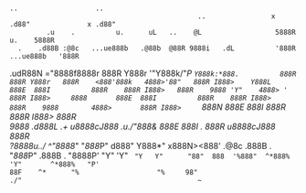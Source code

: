 
                                                                          ..                   .. 
                                                  ..                x .d88"              x .d88"  
             .u    .          u.      uL   ..    @L                  5888R          u.    5888R   
      .    .d88B :@8c   ...ue888b   .@88b  @88R 9888i   .dL          '888R    ...ue888b   '888R   
 .udR88N  ="8888f8888r  888R Y888r '"Y888k/"*P  `Y888k:*888.          888R    888R Y888r   888R   
<888'888k   4888>'88"   888R I888>    Y888L       888E  888I          888R    888R I888>   888R   
9888 'Y"    4888> '     888R I888>     8888       888E  888I          888R    888R I888>   888R   
9888        4888>       888R I888>     `888N      888E  888I          888R    888R I888>   888R   
9888       .d888L .+   u8888cJ888   .u./"888&     888E  888I    .     888R   u8888cJ888    888R   
?8888u../  ^"8888*"     "*888*P"   d888" Y888*"  x888N><888'  .@8c   .888B .  "*888*P"    .888B . 
 "8888P'      "Y"         'Y"      ` "Y   Y"      "88"  888  '%888"  ^*888%     'Y"       ^*888%  
   "P'                                                  88F    ^*      "%                   "%    
                                                       98"                                        
                                                     ./"                                          
                                                    ~`                                            


